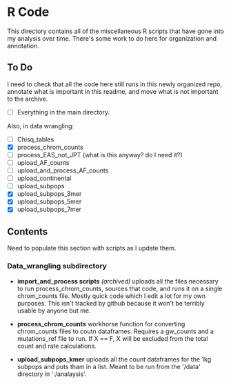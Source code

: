 # R Code

This directory contains all of the miscellaneous R scripts that have gone into my analysis over time.  There's some work to do here for organization and annotation.

## To Do

I need to check that all the code here still runs in this newly organized repo, annotate what is important in this readme, and move what is not important to the archive.

- [ ] Everything in the main directory.

 Also, in data wrangling:

- [ ] Chisq_tables
- [X] process_chrom_counts
- [ ] process_EAS_not_JPT (what is this anyway?  do I need it?)
- [ ] upload_AF_counts
- [ ] upload_and_process_AF_counts
- [ ] upload_continental
- [ ] upload_subpops
- [x] upload_subpops_3mer
- [x] upload_subpops_5mer
- [x] upload_subpops_7mer

## Contents

Need to populate this section with scripts as I update them.

### Data_wrangling subdirectory

- **import_and_process scripts** *(archived)* uploads all the files necessary to run process_chrom_counts, sources that code, and runs it on a single chrom_counts file. Mostly quick code which I edit a lot for my own purposes. This isn't tracked by github because it won't be terribly usable by anyone but me.

- **process_chrom_counts** workhorse function for converting chrom_counts files to coutn dataframes.  Requires a gw_counts and a mutations_ref file to run.  If X == F, X will be excluded from the total count and rate calculations.

- **upload_subpops_kmer** uploads all the count dataframes for the 1kg subpops and puts tham in a list.  Meant to be run from the '/data' directory in ':/analaysis'.

